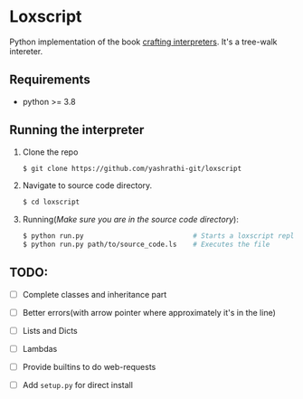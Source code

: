 # Loxscript
Python implementation of the book [crafting interpreters](http://craftinginterpreters.com/). It's a tree-walk intereter.

## Requirements
* python >= 3.8

## Running the interpreter
1. Clone the repo
    ```sh
    $ git clone https://github.com/yashrathi-git/loxscript
    ```
2. Navigate to source code directory.
    ```sh
    $ cd loxscript
    ```
3. Running(*Make sure you are in the source code directory*):
    ```sh
    $ python run.py                           # Starts a loxscript repl
    $ python run.py path/to/source_code.ls    # Executes the file
    ```

## TODO:
- [ ] Complete classes and inheritance part
- [ ] Better errors(with arrow pointer where approximately it's in the line)
- [ ] Lists and Dicts
- [ ] Lambdas
- [ ] Provide builtins to do web-requests
- [ ] Add `setup.py` for direct install

